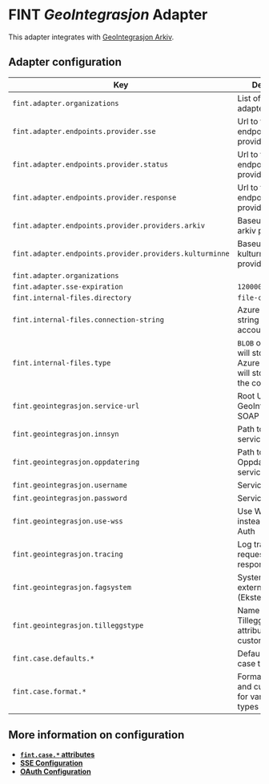 # FINT _GeoIntegrasjon_ Adapter
This adapter integrates with [GeoIntegrasjon Arkiv](https://geointegrasjon.no/arkiv/).

## Adapter configuration
| Key | Description | Default |
|-----|-------------|---------|
| `fint.adapter.organizations` | List of orgIds the adapter handles. |  |
| `fint.adapter.endpoints.provider.sse` | Url to the sse endpoint for provider | `/sse/%s` |
| `fint.adapter.endpoints.provider.status` | Url to the status endpoint for provider | `/status` |
| `fint.adapter.endpoints.provider.response` | Url to the response endpoint for provider | `/response` |
| `fint.adapter.endpoints.provider.providers.arkiv` | Baseurl for the arkiv provider |  |
| `fint.adapter.endpoints.provider.providers.kulturminne` | Baseurl for the kulturminne provider |  |
| `fint.adapter.organizations` |  | |
| `fint.adapter.sse-expiration` | `1200000` | |
| `fint.internal-files.directory` | `file-cache` | |
| `fint.internal-files.connection-string` | Azure connection string to storage account | |
| `fint.internal-files.type` | `BLOB` or `FILE`. `BLOB` will store files in Azure while `FILE` will store files in the container | |
| `fint.geointegrasjon.service-url` | Root URL for the GeoIntegrasjon SOAP endpoint | |
| `fint.geointegrasjon.innsyn` | Path to the Innsyn service endpoint | `/ArkivInnsynService.svc/ArkivInnsynService` |
| `fint.geointegrasjon.oppdatering` | Path to the Oppdatering service endpoint | `/ArkivOppdateringService.svc/ArkivOppdateringService` |
| `fint.geointegrasjon.username`| Service username | |
| `fint.geointegrasjon.password` | Service password | |
| `fint.geointegrasjon.use-wss` | Use WS-Security instead of Basic Auth | `false` |
| `fint.geointegrasjon.tracing` | Log trace of SOAP requests and responses | `false` |
| `fint.geointegrasjon.fagsystem` | System name for external key (EksternNoekkel) | |
| `fint.geointegrasjon.tilleggstype` | Name of Tilleggsinformasjon attribute used for custom fields | |
| `fint.case.defaults.*` | Defaults for various case types | |
| `fint.case.format.*` | Formats for titles and custom fields for various case types | |

## More information on configuration
- **[`fint.case.*` attributes](/FINTLabs/fint-arkiv-case-defaults/)**
- **[SSE Configuration](/FINTLabs/fint-sse#sse-configuration)**
- **[OAuth Configuration](/FINTLabs/fint-sse#oauth-configuration)** 
